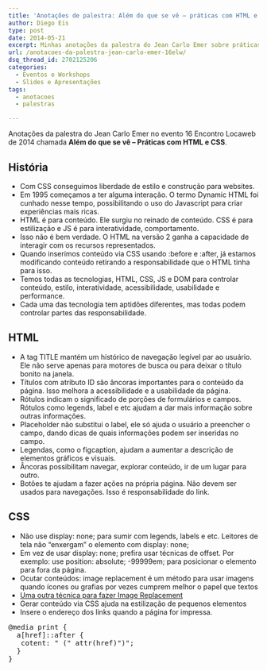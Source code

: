 ```yaml
---
title: 'Anotações de palestra: Além do que se vê – práticas com HTML e CSS'
author: Diego Eis
type: post
date: 2014-05-21
excerpt: Minhas anotações da palestra do Jean Carlo Emer sobre práticas e truques com HTML e CSS.
url: /anotacoes-da-palestra-jean-carlo-emer-16elw/
dsq_thread_id: 2702125206
categories:
  - Eventos e Workshops
  - Slides e Apresentações
tags:
  - anotacoes
  - palestras

---
```

Anotações da palestra do Jean Carlo Emer no evento 16 Encontro Locaweb de 2014 chamada **Além do que se vê &#8211; Práticas com HTML e CSS**.



## História

  * Com CSS conseguimos liberdade de estilo e construção para websites.
  * Em 1995 começamos a ter alguma interação. O termo Dynamic HTML foi cunhado nesse tempo, possibilitando o uso do Javascript para criar experiências mais ricas.
  * HTML é para conteúdo. Ele surgiu no reinado de conteúdo. CSS é para estilização e JS é para interatividade, comportamento.
  * Isso não é bem verdade. O HTML na versão 2 ganha a capacidade de interagir com os recursos representados.
  * Quando inserimos conteúdo via CSS usando :before e :after, já estamos modificando conteúdo retirando a responsabilidade que o HTML tinha para isso.
  * Temos todas as tecnologias, HTML, CSS, JS e DOM para controlar conteúdo, estilo, interatividade, acessibilidade, usabilidade e performance.
  * Cada uma das tecnologia tem aptidões diferentes, mas todas podem controlar partes das responsabilidade.

## HTML

  * A tag TITLE mantém um histórico de navegação legível par ao usuário. Ele não serve apenas para motores de busca ou para deixar o título bonito na janela.
  * Títulos com atributo ID são âncoras importantes para o conteúdo da página. Isso melhora a acessibilidade e a usabilidade da página.
  * Rótulos indicam o significado de porções de formulários e campos. Rótulos como legends, label e etc ajudam a dar mais informação sobre outras informações.
  * Placeholder não substitui o label, ele só ajuda o usuário a preencher o campo, dando dicas de quais informações podem ser inseridas no campo.
  * Legendas, como o figcaption, ajudam a aumentar a descrição de elementos gráficos e visuais.
  * Âncoras possibilitam navegar, explorar conteúdo, ir de um lugar para outro.
  * Botões te ajudam a fazer ações na própria página. Não devem ser usados para navegações. Isso é responsabilidade do link.

## CSS

  * Não use display: none; para sumir com legends, labels e etc. Leitores de tela não &#8220;enxergam&#8221; o elemento com display: none;
  * Em vez de usar display: none; prefira usar técnicas de offset. Por exemplo: use position: absolute; -99999em; para posicionar o elemento para fora da página.
  * Ocutar conteúdos: image replacement é um método para usar imagens quando ícones ou grafias por vezes cumprem melhor o papel que textos
  * [Uma outra técnica para fazer Image Replacement][1]
  * Gerar conteúdo via CSS ajuda na estilização de pequenos elementos
  * Insere o endereço dos links quando a página for impressa.

<pre class="lang-css">@media print {
  a[href]::after {
   cotent: " (" attr(href)")";
  }
}
</pre>

 [1]: http://nicolasgallagher.com/another-css-image-replacement-technique